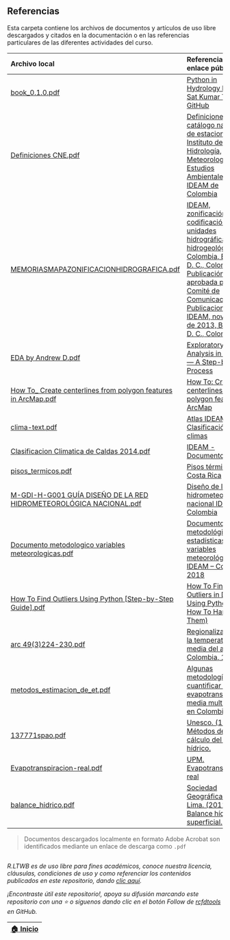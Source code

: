 ## Referencias

Esta carpeta contiene los archivos de documentos y artículos de uso libre descargados y citados en la documentación o en las referencias particulares de las diferentes actividades del curso.

| Archivo local                                                                                                                                                         | Referencia y enlace público                                                                                                                                                                                                                                                                                                                               |
|:----------------------------------------------------------------------------------------------------------------------------------------------------------------------|:----------------------------------------------------------------------------------------------------------------------------------------------------------------------------------------------------------------------------------------------------------------------------------------------------------------------------------------------------------|
| [book_0.1.0.pdf](book_0.1.0.pdf)                                                                                                                                      | [Python in Hydrology by Mr. Sat Kumar Tomer](https://code.google.com/archive/p/python-in-hydrology/downloads)  [GitHub](https://github.com/livingworld/Python-in-Hydrology)                                                                                                                                                                               |
| [Definiciones CNE.pdf](Definiciones%20CNE.pdf)                                                                                                                        | [Definiciones del catálogo nacional de estaciones del  Instituto de Hidrología, Meteorología y Estudios Ambientales - IDEAM de Colombia](http://www.ideam.gov.co/documents/10182/557765/Definiciones+CNE.pdf)                                                                                                                                             |
| [MEMORIASMAPAZONIFICACIONHIDROGRAFICA.pdf](MEMORIASMAPAZONIFICACIONHIDROGRAFICA.pdf)                                                                                  | [IDEAM, zonificación y codificación de unidades hidrográficas e hidrogeológicas de Colombia, Bogotá, D. C., Colombia. Publicación aprobada por el Comité de Comunicaciones y Publicaciones del IDEAM, noviembre de 2013, Bogotá, D. C., Colombia.](http://documentacion.ideam.gov.co/openbiblio/bvirtual/022655/MEMORIASMAPAZONIFICACIONHIDROGRAFICA.pdf) |
| [EDA by Andrew D.pdf](EDA%20by%20Andrew%20D.pdf)                                                                                                                      | [Exploratory Data Analysis in Python — A Step-by-Step Process](https://towardsdatascience.com/exploratory-data-analysis-in-python-a-step-by-step-process-d0dfa6bf94ee)                                                                                                                                                                                    |
| [How To_ Create centerlines from polygon features in ArcMap.pdf](How%20To_%20Create%20centerlines%20from%20polygon%20features%20in%20ArcMap.pdf)                      | [How To: Create centerlines from polygon features in ArcMap](https://support.esri.com/en/technical-article/000012414)                                                                                                                                                                                                                                     |
| [clima-text.pdf](clima-text.pdf)                                                                                                                                      | [Atlas IDEAM - Clasificación de los climas](http://atlas.ideam.gov.co/basefiles/clima-text.pdf)                                                                                                                                                                                                                                                           |
| [Clasificacion Climatica de Caldas 2014.pdf](Clasificacion%20Climatica%20de%20Caldas%202014.pdf)                                                                      | [IDEAM - Documentos](http://www.ideam.gov.co/documents/10182/599272/Clasificacion+Climatica+de+Caldas+2014.pdf/d4ffa383-e60b-4ec5-8aa2-1b553d23b44f?version=1.0)                                                                                                                                                                                          |
| [pisos_termicos.pdf](pisos_termicos.pdf)                                                                                                                              | [Pisos térmicos en Costa Rica](http://www.ideam.gov.co/documents/10182/599272/Clasificacion+Climatica+de+Caldas+2014.pdf/d4ffa383-e60b-4ec5-8aa2-1b553d23b44f?version=1.0)                                                                                                                                                                                |
| [M-GDI-H-G001 GUÍA DISEÑO DE LA RED HIDROMETEOROLÓGICA NACIONAL.pdf](M-GDI-H-G001%20GU%C3%8DA%20DISE%C3%91O%20DE%20LA%20RED%20HIDROMETEOROL%C3%93GICA%20NACIONAL.pdf) | [Diseño de la red hidrometeorológica nacional IDEAM - Colombia](http://sgi.ideam.gov.co/documents/412030/561097/M-GDI-H-G001+GU%C3%8DA+DISE%C3%91O+DE+LA+RED+HIDROMETEOROL%C3%93GICA+NACIONAL.pdf/9da0e118-58cc-43eb-87e0-8c6316dc691c?version=1.0)                                                                                                       |
| [Documento metodologico variables meteorologicas.pdf](Documento%20metodologico%20variables%20meteorologicas.pdf)                                                      | [Documento metodológico estadísticas variables meteorológicas,  IDEAM – Colombia. 2018](https://www.ideam.gov.co/documents/11769/72085840/Documento+metodologico+variables+meteorologicas.pdf)                                                                                                                                                            |
| [How To Find Outliers Using Python [Step-by-Step Guide].pdf](How%20To%20Find%20Outliers%20Using%20Python%20%5BStep-by-Step%20Guide%5D.pdf)                            | [How To Find Outliers in Data Using Python (and How To Handle Them)](https://careerfoundry.com/en/blog/data-analytics/how-to-find-outliers/)                                                                                                                                                                                                              |
| [arc 49(3)224-230.pdf](arc%2049(3)224-230.pdf)                                                                                                                        | [Regionalización de la temperatura media del aire en Colombia, 1998](https://biblioteca.cenicafe.org/bitstream/10778/860/1/arc%2049%283%29224-230.pdf)                                                                                                                                                                                                    |
| [metodos_estimacion_de_et.pdf](metodos_estimacion_de_et.pdf)                                                                                                          | [Algunas metodologías para cuantificar la evapotranspiración media multianual en Colombia](http://julianrojo.weebly.com/uploads/1/2/0/0/12008328/metodos_estimacion_de_et.pdf)                                                                                                                                                                            |
| [137771spao.pdf](137771spao.pdf)                                                                                                                                      | [Unesco. (1981). Métodos de cálculo del balance hídrico.](https://unesdoc.unesco.org/ark:/48223/pf0000137771)                                                                                                                                                                                                                                             |
| [Evapotranspiracion-real.pdf](Evapotranspiracion-real.pdf)                                                                                                            | [UPM. Evapotranspiración real](http://ocw.upm.es/pluginfile.php/675/mod_label/intro/Evapotranspiracion-real.pdf)                                                                                                                                                                                                                                          |
| [balance_hidrico.pdf](balance_hidrico.pdf)                                                                                                                            | [Sociedad Geográfica de Lima. (2011). Balance hídrico superficial.](https://www.gwp.org/globalassets/global/gwp-sam_files/publicaciones/varios/balance_hidrico.pdf)                                                                                                                                                                                       |

> Documentos descargados localmente en formato Adobe Acrobat son identificados mediante un enlace de descarga como `.pdf`


##

_R.LTWB es de uso libre para fines académicos, conoce nuestra licencia, cláusulas, condiciones de uso y como referenciar los contenidos publicados en este repositorio, dando [clic aquí](https://github.com/rcfdtools/R.LTWB/wiki/License)._

_¡Encontraste útil este repositorio!, apoya su difusión marcando este repositorio con una ⭐ o síguenos dando clic en el botón Follow de [rcfdtools](https://github.com/rcfdtools) en GitHub._

| [:house: Inicio](../Readme.md) |
|--------------------------------|